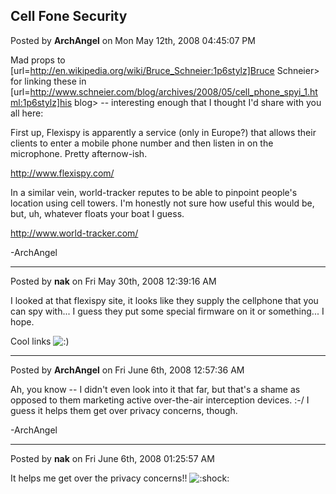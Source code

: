 ## Cell Fone Security
Posted by **ArchAngel** on Mon May 12th, 2008 04:45:07 PM

Mad props to [url=http://en.wikipedia.org/wiki/Bruce_Schneier:1p6stylz]Bruce Schneier> for linking these in [url=http://www.schneier.com/blog/archives/2008/05/cell_phone_spyi_1.html:1p6stylz]his blog> -- interesting enough that I thought I'd share with you all here:

First up, Flexispy is apparently a service (only in Europe?) that allows their clients to enter a mobile phone number and then listen in on the microphone. Pretty afternow-ish.
<!-- m --><a class="postlink" href="http://www.flexispy.com/">http://www.flexispy.com/</a><!-- m -->

In a similar vein, world-tracker reputes to be able to pinpoint people's location using cell towers. I'm honestly not sure how useful this would be, but, uh, whatever floats your boat I guess.
<!-- m --><a class="postlink" href="http://www.world-tracker.com/">http://www.world-tracker.com/</a><!-- m -->

-ArchAngel

--------------------------------------------------------------------------------

Posted by **nak** on Fri May 30th, 2008 12:39:16 AM

I looked at that flexispy site, it looks like they supply the cellphone that you can spy with... I guess they put some special firmware on it or something... I hope.

Cool links <!-- s:) --><img src="{SMILIES_PATH}/icon_e_smile.gif" alt=":)" title="Smile" /><!-- s:) -->

--------------------------------------------------------------------------------

Posted by **ArchAngel** on Fri June 6th, 2008 12:57:36 AM

Ah, you know -- I didn't even look into it that far, but that's a shame as opposed to them marketing active over-the-air interception devices. :-/ I guess it helps them get over privacy concerns, though.

-ArchAngel

--------------------------------------------------------------------------------

Posted by **nak** on Fri June 6th, 2008 01:25:57 AM

It helps me get over the privacy concerns!!  <!-- s:shock: --><img src="{SMILIES_PATH}/icon_eek.gif" alt=":shock:" title="Shocked" /><!-- s:shock: -->
